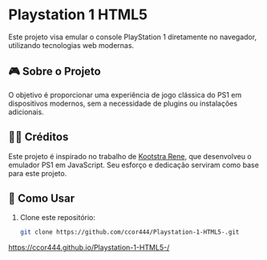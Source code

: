 # Playstation 1 HTML5

Este projeto visa emular o console PlayStation 1 diretamente no navegador, utilizando tecnologias web modernas.

## 🎮 Sobre o Projeto

O objetivo é proporcionar uma experiência de jogo clássica do PS1 em dispositivos modernos, sem a necessidade de plugins ou instalações adicionais.

## 👨‍💻 Créditos

Este projeto é inspirado no trabalho de [Kootstra Rene](https://github.com/kootstra-rene/enge-js), que desenvolveu o emulador PS1 em JavaScript. Seu esforço e dedicação serviram como base para este projeto.

## 🚀 Como Usar

1. Clone este repositório:
   ```bash
   git clone https://github.com/ccor444/Playstation-1-HTML5-.git

https://ccor444.github.io/Playstation-1-HTML5-/
